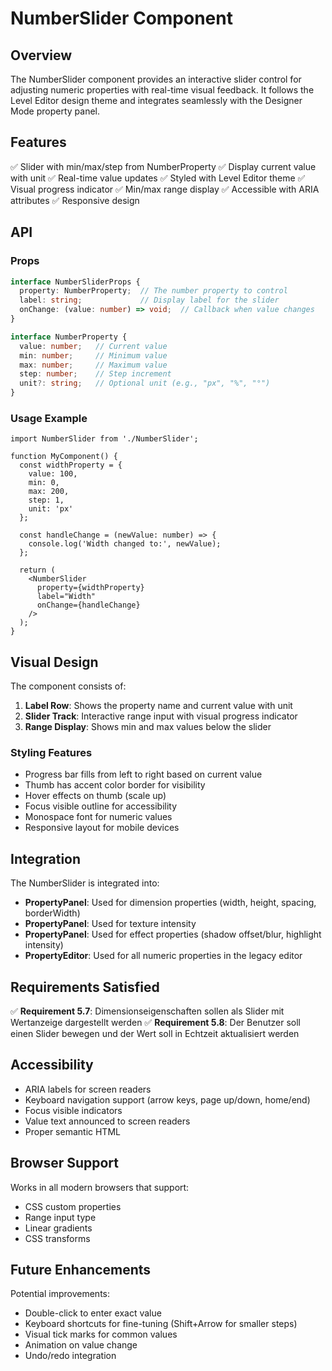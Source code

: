 # NumberSlider Component

## Overview
The NumberSlider component provides an interactive slider control for adjusting numeric properties with real-time visual feedback. It follows the Level Editor design theme and integrates seamlessly with the Designer Mode property panel.

## Features
✅ Slider with min/max/step from NumberProperty
✅ Display current value with unit
✅ Real-time value updates
✅ Styled with Level Editor theme
✅ Visual progress indicator
✅ Min/max range display
✅ Accessible with ARIA attributes
✅ Responsive design

## API

### Props

```typescript
interface NumberSliderProps {
  property: NumberProperty;  // The number property to control
  label: string;             // Display label for the slider
  onChange: (value: number) => void;  // Callback when value changes
}

interface NumberProperty {
  value: number;   // Current value
  min: number;     // Minimum value
  max: number;     // Maximum value
  step: number;    // Step increment
  unit?: string;   // Optional unit (e.g., "px", "%", "°")
}
```

### Usage Example

```tsx
import NumberSlider from './NumberSlider';

function MyComponent() {
  const widthProperty = {
    value: 100,
    min: 0,
    max: 200,
    step: 1,
    unit: 'px'
  };

  const handleChange = (newValue: number) => {
    console.log('Width changed to:', newValue);
  };

  return (
    <NumberSlider
      property={widthProperty}
      label="Width"
      onChange={handleChange}
    />
  );
}
```

## Visual Design

The component consists of:
1. **Label Row**: Shows the property name and current value with unit
2. **Slider Track**: Interactive range input with visual progress indicator
3. **Range Display**: Shows min and max values below the slider

### Styling Features
- Progress bar fills from left to right based on current value
- Thumb has accent color border for visibility
- Hover effects on thumb (scale up)
- Focus visible outline for accessibility
- Monospace font for numeric values
- Responsive layout for mobile devices

## Integration

The NumberSlider is integrated into:
- **PropertyPanel**: Used for dimension properties (width, height, spacing, borderWidth)
- **PropertyPanel**: Used for texture intensity
- **PropertyPanel**: Used for effect properties (shadow offset/blur, highlight intensity)
- **PropertyEditor**: Used for all numeric properties in the legacy editor

## Requirements Satisfied

✅ **Requirement 5.7**: Dimensionseigenschaften sollen als Slider mit Wertanzeige dargestellt werden
✅ **Requirement 5.8**: Der Benutzer soll einen Slider bewegen und der Wert soll in Echtzeit aktualisiert werden

## Accessibility

- ARIA labels for screen readers
- Keyboard navigation support (arrow keys, page up/down, home/end)
- Focus visible indicators
- Value text announced to screen readers
- Proper semantic HTML

## Browser Support

Works in all modern browsers that support:
- CSS custom properties
- Range input type
- Linear gradients
- CSS transforms

## Future Enhancements

Potential improvements:
- Double-click to enter exact value
- Keyboard shortcuts for fine-tuning (Shift+Arrow for smaller steps)
- Visual tick marks for common values
- Animation on value change
- Undo/redo integration
